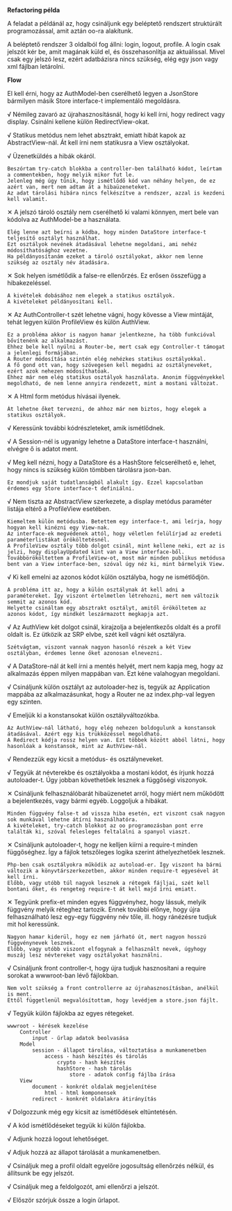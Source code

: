**Refactoring példa**

A feladat a példánál az, hogy csináljunk egy beléptető rendszert struktúrált programozással, amit aztán oo-ra alakítunk.

A beléptető rendszer 3 oldalból fog állni: login, logout, profile.
A login csak jelszót kér be, amit magának küld el, és összehasonlítja az aktuálissal. Mivel csak egy jelszó lesz, ezért adatbázisra nincs szükség, elég egy json vagy xml fájlban letárolni.

**Flow**

El kell érni, hogy az AuthModel-ben cserélhető legyen a JsonStore bármilyen másik Store interface-t implementáló megoldásra.

&#8730; Némileg zavaró az újrahasznosításnál, hogy ki kell írni, hogy redirect vagy display. Csinálni kellene külön RedirectView-okat.

&#8730; Statikus metódus nem lehet absztrakt, emiatt hibát kapok az AbstractView-nál. Át kell írni nem statikusra a View osztályokat.

&#8730; Üzenetküldés a hibák okáról.

    Beszórtam try-catch blokkba a controller-ben található kódot, leírtam a commentekben, hogy melyik mikor fut le.
    Jelenleg még úgy tűnik, hogy ismétlődő kód van néhány helyen, de ez azért van, mert nem adtam át a hibaüzeneteket.
    Az adat tárolási hibára nincs felkészítve a rendszer, azzal is kezdeni kell valamit.

&#10005; A jelszó tároló osztály nem cserélhető ki valami könnyen, mert bele van kódolva az AuthModel-be a használata.

    Elég lenne azt beírni a kódba, hogy minden DataStore interface-t teljesítő osztályt használhat.
    Ezt osztályok nevének átadásával lehetne megoldani, ami nehéz módosíthatósághoz vezetne.
    Ha példányosítanám ezeket a tároló osztályokat, akkor nem lenne szükség az osztály név átadására.

&#10005; Sok helyen ismétlődik a false-re ellenőrzés. Ez erősen összefügg a hibakezeléssel.

    A kivételek dobásához nem elegek a statikus osztályok.
    A kivételeket példányosítani kell.

&#10005; Az AuthController-t szét lehetne vágni, hogy kövesse a View mintáját, tehát legyen külön ProfileView és külön AuthView.

    Ez a probléma akkor is nagyon hamar jelentkezne, ha több funkcióval bővítenénk az alkalmazást.
    Ehhez bele kell nyúlni a Router-be, mert csak egy Controller-t támogat a jelenlegi formájában.
    A Router módosítása szintén elég nehézkes statikus osztályokkal.
    A fő gond ott van, hogy szövegesen kell megadni az osztályneveket, ezért azok nehezen módosíthatóak.
    Ehhez már nem elég statikus osztályok használata. Anonim függvényekkel megoldható, de nem lenne annyira rendezett, mint a mostani változat.

&#10005; A Html form metódus hívásai ilyenek.

    Át lehetne őket tervezni, de ahhoz már nem biztos, hogy elegek a statikus osztályok.

&#8730; Keressünk további kódrészleteket, amik ismétlődnek.

&#8730; A Session-nél is ugyanígy lehetne a DataStore interface-t használni, elvégre ő is adatot ment.

&#8730; Meg kell nézni, hogy a DataStore és a HashStore felcserélhető e, lehet, hogy nincs is szükség külön tömbben tárolásra json-ban.

    Ez mondjuk saját tudatlanságból alakult így. Ezzel kapcsolatban érdemes egy Store interface-t definiálni.

&#8730; Nem tiszta az AbstractView szerkezete, a display metódus paraméter listája eltérő a ProfileView esetében.

    Kiemeltem külön metódusba. Betettem egy interface-t, ami leírja, hogy hogyan kell kinézni egy View-nak.
    Az interface-ek megvédenek attól, hogy véletlen felülírjad az eredeti paraméterlistákat örököltetésnél.
    A ProfileView osztály több dolgot csinál, mint kellene neki, ezt az is jelzi, hogy displayUpdated kint van a View interface-ből.
    Továbbörököltettem a ProfileView-ot, most már minden publikus metódusa bent van a View interface-ben, szóval úgy néz ki, mint bármelyik View.

&#8730; Ki kell emelni az azonos kódot külön osztályba, hogy ne ismétlődjön.

    A probléma itt az, hogy a külön osztálynak át kell adni a paramétereket. Így viszont értelmetlen létrehozni, mert nem változik semmit az azonos kód.
    Helyette csináltam egy absztrakt osztályt, amitől örököltetem az azonos kódot, így mindkét leszármazott megkapja azt.

&#8730; Az AuthView két dolgot csinál, kirajzolja a bejelentkezős oldalt és a profil oldalt is. Ez ütközik az SRP elvbe, szét kell vágni két osztályra.

    Szétvágtam, viszont vannak nagyon hasonló részek a két View osztályban, érdemes lenne őket azonosan elnevezni.

&#8730; A DataStore-nál át kell írni a mentés helyét, mert nem kapja meg, hogy az alkalmazás éppen milyen mappában van. Ezt kéne valahogyan megoldani.

&#8730; Csináljunk külön osztályt az autoloader-hez is, tegyük az Application mappába az alkalmazásunkat, hogy a Router ne az index.php-val legyen egy szinten.

&#8730; Emeljük ki a konstansokat külön osztályváltozókba.

    Az AuthView-nál látható, hogy elég nehezen boldogulunk a konstansok átadásával. Azért egy kis trükközéssel megoldható.
    A Redirect kódja rossz helyen van. Ezt többek között abból látni, hogy hasonlóak a konstansok, mint az AuthView-nál.

&#8730; Rendezzük egy kicsit a metódus- és osztályneveket.

&#8730; Tegyük át névterekbe és osztályokba a mostani kódot, és írjunk hozzá autoloader-t. Úgy jobban követhetőek lesznek a függőségi viszonyok.

&#10005; Csináljunk felhasználóbarát hibaüzenetet arról, hogy miért nem működött a bejelentkezés, vagy bármi egyéb. Loggoljuk a hibákat.

    Minden függvény false-t ad vissza hiba esetén, ezt viszont csak nagyon sok munkával lehetne átírni használhatóra.
    A kivételeket, try-catch blokkot az oo programozásban pont erre találták ki, szóval felesleges feltalálni a spanyol viaszt.

&#10005; Csináljunk autoloader-t, hogy ne kelljen kiírni a require-t minden függőséghez. Így a fájlok tetszőleges logika szerint áthelyezhetőek lesznek.

    Php-ben csak osztályokra működik az autoload-er. Így viszont ha bármi változik a könyvtárszerkezetben, akkor minden require-t egyesével át kell írni.
    Előbb, vagy utóbb túl nagyok lesznek a rétegek fájljai, szét kell bontani őket, és rengeteg require-t át kell majd írni emiatt.

&#10005; Tegyünk prefix-et minden egyes függvényhez, hogy lássuk, melyik függvény melyik réteghez tartozik. Ennek további előnye, hogy újra felhasználható lesz egy-egy függvény név tőle, ill. hogy ránézésre tudjuk mit hol keressünk.

    Nagyon hamar kiderül, hogy ez nem járható út, mert nagyon hosszú függvénynevek lesznek.
    Előbb, vagy utóbb viszont elfogynak a felhasznált nevek, úgyhogy muszáj lesz névtereket vagy osztályokat használni.

&#8730; Csináljunk front controller-t, hogy újra tudjuk hasznosítani a require sorokat a wwwroot-ban lévő fájlokban.

    Nem volt szükség a front controllerre az újrahasznosításban, anélkül is ment.
    Ettől függetlenül megvalósítottam, hogy levédjem a store.json fájlt.

&#8730; Tegyük külön fájlokba az egyes rétegeket.

    wwwroot - kérések kezelése
        Controller
            input - űrlap adatok beolvasása
        Model
            session - állapot tárolása, változtatása a munkamenetben
                access - hash készítés és tárolás
                    crypto - hash készítés
                    hashStore - hash tárolás
                        store - adatok config fájlba írása
        View
            document - konkrét oldalak megjelenítése
                html - html komponensek
            redirect - konkrét oldalakra átirányítás

&#8730; Dolgozzunk még egy kicsit az ismétlődések eltüntetésén.

&#8730; A kód ismétlődéseket tegyük ki külön fájlokba.

&#8730; Adjunk hozzá logout lehetőséget.

&#8730; Adjuk hozzá az állapot tárolását a munkamenetben.

&#8730; Csináljuk meg a profil oldalt egyelőre jogosultság ellenőrzés nélkül, és 
állítsunk be egy jelszót.

&#8730; Csináljuk meg a feldolgozót, ami ellenőrzi a jelszót.

&#8730; Először szórjuk össze a login űrlapot.